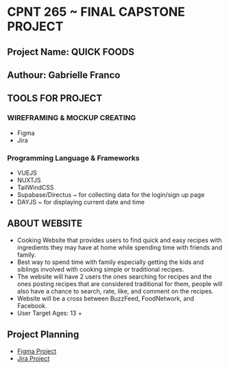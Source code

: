 # CPNT 265 ~ FINAL CAPSTONE PROJECT
## Project Name: QUICK FOODS 
## Authour: Gabrielle Franco

## TOOLS FOR PROJECT

### WIREFRAMING & MOCKUP CREATING
 - Figma
 - Jira

### Programming Language & Frameworks
  - VUEJS
  - NUXTJS
  - TailWindCSS
  - Supabase/Directus ~ for collecting data for the login/sign up page
  - DAYJS ~ for displaying current date and time

## ABOUT WEBSITE

- Cooking Website that provides users to find quick and easy recipes with ingredients they may have at home while spending time with friends and family.
- Best way to spend time with family especially getting the kids and siblings involved with cooking simple or traditional recipes.
- The website will have 2 users the ones searching for recipes and the ones posting recipes that are considered traditional for them, people will also have a chance to search, rate, like, and comment on the recipes.
- Website will be a cross between BuzzFeed, FoodNetwork, and Facebook.
- User Target Ages: 13 +

## Project Planning
- [Figma Project](https://www.figma.com/file/GtILSTT0DNpwUvXAupsGIr/QuickFoods?type=design&node-id=0%3A1&mode=design&t=WbMFt620WbVE9eed-1)
- [Jira Project](https://gabbyvictorious1.atlassian.net/jira/software/projects/CAP/boards/2?atlOrigin=eyJpIjoiZWNmYjZhNjE1NTJhNGRhNWFmNjZiYTFhODdhOTA5ZTciLCJwIjoiaiJ9)
